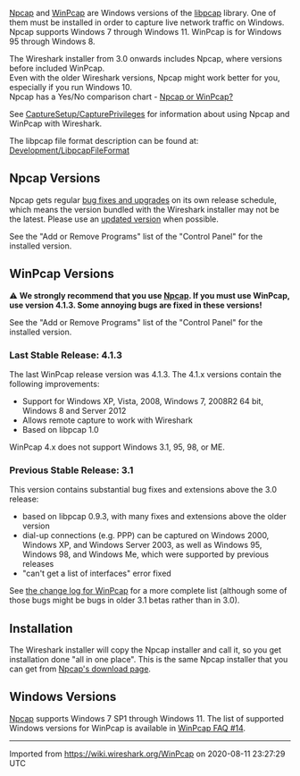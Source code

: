 [Npcap](https://npcap.com) and [WinPcap](http://www.winpcap.org) are Windows versions of the [libpcap](http://www.tcpdump.org/) library. One of them must be installed in order to capture live network traffic on Windows. Npcap supports Windows 7 through Windows 11. WinPcap is for Windows 95 through Windows 8.

The Wireshark installer from 3.0 onwards includes Npcap, where versions before included WinPcap.  
Even with the older Wireshark versions, Npcap might work better for you, especially if you run Windows 10.  
Npcap has a Yes/No comparison chart - [Npcap or WinPcap?](https://nmap.org/npcap/vs-winpcap.html)

See [CaptureSetup/CapturePrivileges](/CaptureSetup/CapturePrivileges) for information about using Npcap and WinPcap with Wireshark.

The libpcap file format description can be found at: [Development/LibpcapFileFormat](/Development/LibpcapFileFormat)

## Npcap Versions

Npcap gets regular [bug fixes and upgrades](https://github.com/nmap/npcap/blob/master/CHANGELOG.md) on its own release schedule, which means the version bundled with the Wireshark installer may not be the latest. 
Please use an [updated version](https://npcap.com/#download) when possible.

See the "Add or Remove Programs" list of the "Control Panel" for the installed version.

## WinPcap Versions

:warning: **We strongly recommend that you use [Npcap](/Npcap). If you must use WinPcap, use version 4.1.3. Some annoying bugs are fixed in these versions\!**

See the "Add or Remove Programs" list of the "Control Panel" for the installed version.

### Last Stable Release: 4.1.3

The last WinPcap release version was 4.1.3. The 4.1.x versions contain the following improvements:

  - Support for Windows XP, Vista, 2008, Windows 7, 2008R2 64 bit, Windows 8 and Server 2012
  - Allows remote capture to work with Wireshark
  - Based on libpcap 1.0

WinPcap 4.x does not support Windows 3.1, 95, 98, or ME.

### Previous Stable Release: 3.1

This version contains substantial bug fixes and extensions above the 3.0 release:

  - based on libpcap 0.9.3, with many fixes and extensions above the older version
  - dial-up connections (e.g. PPP) can be captured on Windows 2000, Windows XP, and Windows Server 2003, as well as Windows 95, Windows 98, and Windows Me, which were supported by previous releases
  - "can't get a list of interfaces" error fixed

See [the change log for WinPcap](http://www.winpcap.org/misc/changelog.htm) for a more complete list (although some of those bugs might be bugs in older 3.1 betas rather than in 3.0).

## Installation

The Wireshark installer will copy the Npcap installer and call it, so you get installation done "all in one place". This is the same Npcap installer that you can get from [Npcap's download page](https://npcap.com/#download).

## Windows Versions

[Npcap](/Npcap) supports Windows 7 SP1 through Windows 11. The list of supported Windows versions for WinPcap is available in [WinPcap FAQ \#14](http://www.winpcap.org/misc/faq.htm#Q-14).

---

Imported from https://wiki.wireshark.org/WinPcap on 2020-08-11 23:27:29 UTC
